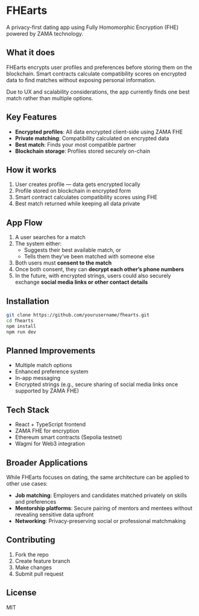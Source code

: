 # FHEarts

A privacy-first dating app using Fully Homomorphic Encryption (FHE) powered by ZAMA technology.

## What it does

FHEarts encrypts user profiles and preferences before storing them on the blockchain. Smart contracts calculate compatibility scores on encrypted data to find matches without exposing personal information.

Due to UX and scalability considerations, the app currently finds one best match rather than multiple options.

## Key Features

- **Encrypted profiles**: All data encrypted client-side using ZAMA FHE
- **Private matching**: Compatibility calculated on encrypted data
- **Best match**: Finds your most compatible partner
- **Blockchain storage**: Profiles stored securely on-chain

## How it works

1. User creates profile — data gets encrypted locally  
2. Profile stored on blockchain in encrypted form  
3. Smart contract calculates compatibility scores using FHE  
4. Best match returned while keeping all data private  

## App Flow

1. A user searches for a match  
2. The system either:  
   - Suggests their best available match, or  
   - Tells them they’ve been matched with someone else  
3. Both users must **consent to the match**  
4. Once both consent, they can **decrypt each other’s phone numbers**  
5. In the future, with encrypted strings, users could also securely exchange **social media links or other contact details**  

## Installation

```bash
git clone https://github.com/yourusername/fhearts.git
cd fhearts
npm install
npm run dev
```
 

## Planned Improvements

- Multiple match options  
- Enhanced preference system  
- In-app messaging  
- Encrypted strings (e.g., secure sharing of social media links once supported by ZAMA FHE)  

## Tech Stack

- React + TypeScript frontend  
- ZAMA FHE for encryption  
- Ethereum smart contracts (Sepolia testnet)  
- Wagmi for Web3 integration  

## Broader Applications

While FHEarts focuses on dating, the same architecture can be applied to other use cases:  

- **Job matching**: Employers and candidates matched privately on skills and preferences  
- **Mentorship platforms**: Secure pairing of mentors and mentees without revealing sensitive data upfront  
- **Networking**: Privacy-preserving social or professional matchmaking  

## Contributing

1. Fork the repo  
2. Create feature branch  
3. Make changes  
4. Submit pull request  

## License

MIT
